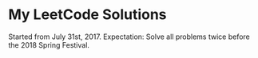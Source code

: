 # My LeetCode Solutions
Started from July 31st, 2017.
Expectation: Solve all problems twice before the 2018 Spring Festival.
